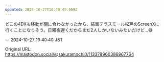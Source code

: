```yaml
---
updated: 2024-10-27T10:40:40.669Z
---
```


<p>どこの4DXも移動が間に合わなかったから、結局テラスモール松戸のScreenXに行くことになりそう。日曜夜遅くだからまだ2人しかいないみたいだけど…😅</p>

&mdash; 2024-10-27 19:40:40 JST

Original URL: https://mastodon.social/@sakuramochi0/113378960386967764
